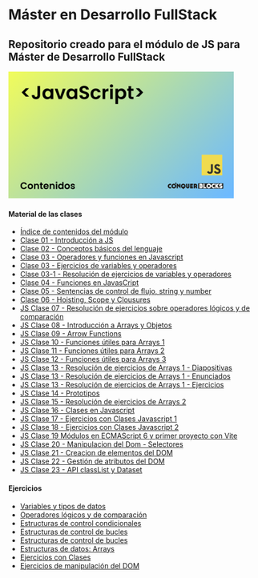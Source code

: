 <h1>Máster en Desarrollo FullStack</h1>

<h2>Repositorio creado para el módulo de JS para Máster de Desarrollo FullStack</h2>

<img width="450px" src="00_indice_modulo/portada.jpg" alt="Portada del módulo de JS" />

<h4>Material de las clases</h4>
<ul>
    <li><a target="_blank" href="https://github.com/bienvenidosaez/conquerblocks-js/blob/master/00_indice_modulo/JS%20-%20Contenidos.pdf">Índice de contenidos del módulo</a></li>
    <li><a target="_blank" href="https://github.com/bienvenidosaez/conquerblocks-js/blob/master/01_clases/Clase%2001%20-%20Introducci%C3%B3n%20a%20JS/JS%20Clase%2001%20-%20Introducci%C3%B3n%20a%20JS.pdf">Clase 01 - Introducción a JS</a></li>
    <li><a target="_blank" href="https://github.com/bienvenidosaez/conquerblocks-js/blob/master/01_clases/Clase%2002%20-%20Conceptos%20b%C3%A1sicos%20del%20lenguaje/Clase%2002%20-%20Conceptos%20b%C3%A1sicos%20del%20lenguaje.pdf">Clase 02 - Conceptos básicos del lenguaje</a></li>
    <li><a target="_blank" href="https://github.com/ConquerBlocks/conquerblocks-js/blob/master/01_clases/JS%20Clase%2003%20-%20%20Operadores%20y%20funciones%20en%20Javascript/Clase%2003-%20Operadores%20y%20funciones%20en%20Javascript.pdf">Clase 03 - Operadores y funciones en Javascript</a></li>
    <li><a target="_blank" href="https://github.com/ConquerBlocks/conquerblocks-js/blob/master/01_clases/JS%20Clase%2003-1%20-%20Resoluci%C3%B3n%20de%20ejercicios%20de%20variables%20y%20operadores/ejercicios/ejercicios-variables.md">Clase 03 - Ejercicios de variables y operadores</a></li>
    <li><a target="_blank" href="https://github.com/ConquerBlocks/conquerblocks-js/tree/master/01_clases/JS%20Clase%2003-1%20-%20Resoluci%C3%B3n%20de%20ejercicios%20de%20variables%20y%20operadores/ejercicios-resueltos">Clase 03-1 - Resolución de ejercicios de variables y operadores</a></li>
    <li><a target="_blank" href="https://github.com/ConquerBlocks/conquerblocks-js/blob/master/01_clases/JS%20Clase%2004%20-%20Funciones%20en%20Javascript/JS%20Clase%2004%20-%20Funciones%20en%20Javascript.pdf">Clase 04 - Funciones en JavasCript</a></li>
    <li><a target="_blank" href="https://github.com/ConquerBlocks/conquerblocks-js/blob/master/01_clases/JS%20Clase%2005%20-%20Sentencias%20de%20control%20de%20flujo%2C%20number%20y%20string/JS%20Clase%2005%20-%20Sentencias%20de%20control%20de%20flujo%2C%20number%20y%20string.pdf">Clase 05 - Sentencias de control de flujo, string y number</a></li>
    <li><a target="_blank" href="https://github.com/ConquerBlocks/conquerblocks-js/blob/master/01_clases/JS%20Clase%2006%20-%20Clousures%2C%20Hoisting%20y%20Scope/JS%20Clase%2006%20-%20Clousures%2C%20Hoisting%20y%20Scope.pdf">Clase 06 - Hoisting, Scope y Clousures</a></li>
    <li><a target="_blank" href="https://github.com/ConquerBlocks/conquerblocks-js/blob/master/01_clases/JS%20Clase%2007%20-%20Resoluci%C3%B3n%20de%20ejercicios%20sobre%20operadores%20l%C3%B3gicos%20y%20de%20comparaci%C3%B3n/Clase%2007%20-%20Resoluci%C3%B3n%20de%20ejercicios%20sobre%20operadores%20l%C3%B3gicos%20y%20de%20comparaci%C3%B3n.pdf">JS Clase 07 - Resolución de ejercicios sobre operadores lógicos y de comparación</a></li>
    <li><a target="_blank" href="https://github.com/ConquerBlocks/conquerblocks-js/blob/master/01_clases/JS%20Clase%2008%20-%20Introducci%C3%B3n%20a%20Arrays%20y%20Objetos/JS%20Clase%2008%20-%20Introducci%C3%B3n%20a%20Arrays%20y%20Objetos.pdf">JS Clase 08 - Introducción a Arrays y Objetos</a></li>
    <li><a target="_blank" href="https://github.com/ConquerBlocks/conquerblocks-js/blob/master/01_clases/JS%20Clase%2009%20-%20Arrow%20Functions/JS%20Clase%2009%20-%20Arrow%20Functions%20-%20Diapositivas.pdf">JS Clase 09 - Arrow Functions</a></li>
    <li><a target="_blank" href="https://github.com/ConquerBlocks/conquerblocks-js/blob/master/01_clases/JS%20Clase%2010%20-%20Funciones%20%C3%BAtiles%20para%20Arrays%201/JS%20Clase%2010%20-%20Funciones%20%C3%BAtiles%20para%20Arrays%201%20-%20Diapositivas.pdf">JS Clase 10 - Funciones útiles para Arrays 1</a></li>
    <li><a target="_blank" href="https://github.com/ConquerBlocks/conquerblocks-js/blob/master/01_clases/JS%20Clase%2011%20-%20Funciones%20%C3%BAtiles%20para%20Arrays%202/JS%20Clase%2011%20-%20Funciones%20%C3%BAtiles%20para%20Arrays%202.pdf">JS Clase 11 - Funciones útiles para Arrays 2</a></li>
    <li><a target="_blank" href="https://github.com/ConquerBlocks/conquerblocks-js/blob/master/01_clases/JS%20Clase%2012%20-%20Funciones%20%C3%BAtiles%20para%20Arrays%203/JS%20Clase%2012%20-%20Funciones%20%C3%BAtiles%20para%20Arrays%203.pdf">JS Clase 12 - Funciones útiles para Arrays 3</a></li>
    <li><a target="_blank" href="https://github.com/ConquerBlocks/conquerblocks-js/blob/master/01_clases/JS%20Clase%2013%20-%20Resoluci%C3%B3n%20de%20ejercicios%20de%20Arrays%201/JS%20Clase%2013%20-%20Resoluci%C3%B3n%20de%20ejercicios%20de%20Arrays%201.pdf">JS Clase 13 - Resolución de ejercicios de Arrays 1 - Diapositivas</a></li>
    <li><a target="_blank" href="https://github.com/ConquerBlocks/conquerblocks-js/blob/master/01_clases/JS%20Clase%2013%20-%20Resoluci%C3%B3n%20de%20ejercicios%20de%20Arrays%201/code/ejercios-arrays-1-enunciados.js">JS Clase 13 - Resolución de ejercicios de Arrays 1 - Enunciados</a></li>
    <li><a target="_blank" href="https://github.com/ConquerBlocks/conquerblocks-js/blob/master/01_clases/JS%20Clase%2013%20-%20Resoluci%C3%B3n%20de%20ejercicios%20de%20Arrays%201/code/ejercios-arrays-1.js">JS Clase 13 - Resolución de ejercicios de Arrays 1 - Ejercicios</a></li>
    <li><a target="_blank" href="https://github.com/ConquerBlocks/conquerblocks-js/blob/master/01_clases/JS%20Clase%2014%20-%20Prototipos/JS%20Clase%2014%20-%20Prototipos.pdf">JS Clase 14 - Prototipos</a></li>
    <li><a target="_blank" href="https://github.com/ConquerBlocks/conquerblocks-js/blob/master/01_clases/JS%20Clase%2015%20-%20Resoluci%C3%B3n%20de%20ejercicios%20de%20Arrays%202/code/ejercios-arrays-2-enunciados.js">JS Clase 15 - Resolución de ejercicios de Arrays 2</a></li>
    <li><a target="_blank" href="./01_clases/JS Clase 16 - Clases en JS/JS Clase 16 - Clases en Javascript.pdf">JS Clase 16 - Clases en Javascript</a></li>
    <li><a target="_blank" href="./01_clases/JS Clase 17 - Ejercicios con Clases Javascript 1/">JS Clase 17 - Ejercicios con Clases Javascript 1</a></li>
    <li><a target="_blank" href="./01_clases/JS Clase 18 - Ejercicios con Clases Javascript 2/">JS Clase 18 - Ejercicios con Clases Javascript 2</a></li>
    <li><a target="_blank" href="./01_clases/JS Clase 19 - Módulos en  ECMAScript 6 y primer proyecto con Vite/">JS Clase 19  Módulos en  ECMAScript 6 y primer proyecto con Vite</a></li>
    <li><a target="_blank" href="./01_clases/JS Clase 20 - Manipulacion del Dom - Selectores/JS Clase 20 - Manipulacion del Dom - Selectores.pdf">JS Clase 20 - Manipulacion del Dom - Selectores</a></li>
    <li><a target="_blank" href="./01_clases/JS Clase 21 - Creacion de elementos del DOM/JS Clase 21 - Creacion de elementos del DOM.pdf">JS Clase 21 - Creacion de elementos del DOM</a></li>
    <li><a target="_blank" href="./01_clases/JS Clase 22 - Gestión de atributos del DOM/JS Clase 22 - Gestion de atributos del DOM.pdf">JS Clase 22 - Gestión de atributos del DOM</a></li>
    <li><a target="_blank" href="./01_clases/JS Clase 23 - classList y Dataset/JS Clase 23 - classList y Dataset.pdf">JS Clase 23 - API classList y Dataset</a></li>
</ul>

<h4>Ejercicios</h4>
<ul>
    <li><a target="_blank" href="https://github.com/ConquerBlocks/conquerblocks-js/blob/master/02_ejercicios/01-variables-y-tipos-de-datos.md">Variables y tipos de datos</a></li>
    <li><a target="_blank" href="https://github.com/ConquerBlocks/conquerblocks-js/blob/master/02_ejercicios/02-operadores-logicos-y-de-comparacion.md">Operadores lógicos y de comparación</a></li>
    <li><a target="_blank" href="https://github.com/ConquerBlocks/conquerblocks-js/blob/master/02_ejercicios/03-estructuras-de-control-condicionales.md">Estructuras de control condicionales</a></li>
    <li><a target="_blank" href="./02_ejercicios/04-estructuras-de-control-bucles.md">Estructuras de control de bucles</a></li>
    <li><a target="_blank" href="./02_ejercicios/04-estructuras-de-control-bucles.md">Estructuras de control de bucles</a></li>
    <li><a target="_blank" href="./02_ejercicios/05-estructuras-de-datos-arrays.md">Estructuras de datos: Arrays</a></li>
    <!-- <li><a target="_blank" href="./02_ejercicios/06-funciones.md">Funciones</a></li>
    <li><a target="_blank" href="./02_ejercicios/07-funciones-buenas-practicas.md">Buenas prácticas con funciones</a></li> -->
    <li><a target="_blank" href="./02_ejercicios/15-clases.md">Ejercicios con Clases</a></li>
    <li><a target="_blank" href="./02_ejercicios/17-manipulacion-dom.md">Ejercicios de manipulación del DOM</a></li>
</ul>
